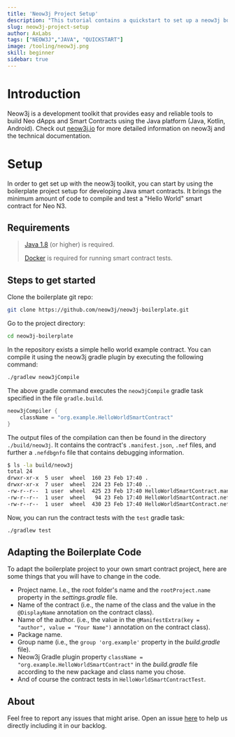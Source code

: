 ```yaml
---
title: 'Neow3j Project Setup'
description: "This tutorial contains a quickstart to set up a neow3j boilerplate in order to interact with Neo N3 and developing Neo N3 smart contracts in Java."
slug: neow3j-project-setup
author: AxLabs
tags: ["NEOW3J","JAVA", "QUICKSTART"]
image: /tooling/neow3j.png
skill: beginner
sidebar: true
---
```


# Introduction

Neow3j is a development toolkit that provides easy and reliable tools to build Neo dApps and Smart
Contracts using the Java platform (Java, Kotlin, Android). Check out [neow3j.io](https://neow3j.io) for more detailed information on neow3j and the technical documentation.

# Setup

In order to get set up with the neow3j toolkit, you can start by using the boilerplate project setup for developing Java smart contracts. It brings the minimum amount of code to compile and test a "Hello World" smart contract for Neo N3.

## Requirements

> [Java 1.8](https://adoptopenjdk.net/installation.html) (or higher) is required.
> 
> [Docker](https://www.docker.com/products/docker-desktop) is required for running smart contract tests.

## Steps to get started

Clone the boilerplate git repo:

```bash
git clone https://github.com/neow3j/neow3j-boilerplate.git
```

Go to the project directory:

```bash
cd neow3j-boilerplate
```

In the repository exists a simple hello world example contract. You can compile it using the neow3j gradle plugin by executing the following command:

```bash
./gradlew neow3jCompile
```

The above gradle command executes the `neow3jCompile` gradle task specified in the file `gradle.build`.

```gradle
neow3jCompiler {
    className = "org.example.HelloWorldSmartContract"
}
```

The output files of the compilation can then be found in the directory `./build/neow3j`. It contains the contract's `.manifest.json`, `.nef` files, and further a `.nefdbgnfo` file that contains debugging information.

```bash
$ ls -la build/neow3j 
total 24
drwxr-xr-x  5 user  wheel  160 23 Feb 17:40 .
drwxr-xr-x  7 user  wheel  224 23 Feb 17:40 ..
-rw-r--r--  1 user  wheel  425 23 Feb 17:40 HelloWorldSmartContract.manifest.json
-rw-r--r--  1 user  wheel   94 23 Feb 17:40 HelloWorldSmartContract.nef
-rw-r--r--  1 user  wheel  430 23 Feb 17:40 HelloWorldSmartContract.nefdbgnfo
```

Now, you can run the contract tests  with the `test` gradle task:

```bash
./gradlew test
```

## Adapting the Boilerplate Code

To adapt the boilerplate project to your own smart contract project, here are some things that 
you will have to change in the code.

- Project name. I.e., the root folder's name and the `rootProject.name` property in the
  *settings.gradle* file.
- Name of the contract (i.e., the name of the class and the value in the `@DisplayName`
  annotation on the contract class).
- Name of the author. (i.e., the value in the `@ManifestExtra(key = "author", value = "Your Name")`
  annotation on the contract class).
- Package name.
- Group name (i.e., the `group 'org.example'` property in the *build.gradle* file).
- Neow3j Gradle plugin property `className = "org.example.HelloWorldSmartContract"` in the
  *build.gradle* file according to the new package and class name you chose.
- And of course the contract tests in `HelloWorldSmartContractTest`.

## About

Feel free to report any issues that might arise. Open an issue [here](https://github.com/neow3j/neow3j/issues) to help us directly including it in our backlog.
